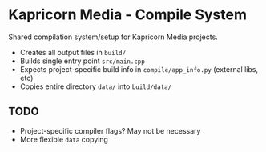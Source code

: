 # Kapricorn Media - Compile System

Shared compilation system/setup for Kapricorn Media projects.
- Creates all output files in `build/`
- Builds single entry point `src/main.cpp`
- Expects project-specific build info in `compile/app_info.py` (external libs, etc)
- Copies entire directory `data/` into `build/data/`

## TODO

- Project-specific compiler flags? May not be necessary
- More flexible `data` copying
